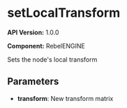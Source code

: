 # setLocalTransform

**API Version:** 1.0.0

**Component:** RebelENGINE

Sets the node's local transform

## Parameters

- **transform**: New transform matrix

